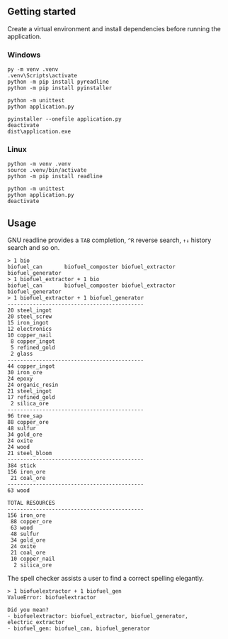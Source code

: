## Getting started

Create a virtual environment and install dependencies before running the application.

### Windows

```
py -m venv .venv
.venv\Scripts\activate
python -m pip install pyreadline
python -m pip install pyinstaller

python -m unittest
python application.py

pyinstaller --onefile application.py
deactivate
dist\application.exe
```

### Linux

```
python -m venv .venv
source .venv/bin/activate
python -m pip install readline

python -m unittest
python application.py
deactivate
```

## Usage

GNU readline provides a `TAB` completion, `^R` reverse search, `↑↓` history search and so on.

```
> 1 bio
biofuel_can       biofuel_composter biofuel_extractor biofuel_generator
> 1 biofuel_extractor + 1 bio
biofuel_can       biofuel_composter biofuel_extractor biofuel_generator
> 1 biofuel_extractor + 1 biofuel_generator
-------------------------------------------
20 steel_ingot
20 steel_screw
15 iron_ingot
12 electronics
10 copper_nail
 8 copper_ingot
 5 refined_gold
 2 glass
-------------------------------------------
44 copper_ingot
30 iron_ore
24 epoxy
24 organic_resin
21 steel_ingot
17 refined_gold
 2 silica_ore
-------------------------------------------
96 tree_sap
88 copper_ore
48 sulfur
34 gold_ore
24 oxite
24 wood
21 steel_bloom
-------------------------------------------
384 stick
156 iron_ore
 21 coal_ore
-------------------------------------------
63 wood

TOTAL RESOURCES
-------------------------------------------
156 iron_ore
 88 copper_ore
 63 wood
 48 sulfur
 34 gold_ore
 24 oxite
 21 coal_ore
 10 copper_nail
  2 silica_ore
```

The spell checker assists a user to find a correct spelling elegantly.

```
> 1 biofuelextractor + 1 biofuel_gen
ValueError: biofuelextractor

Did you mean?
- biofuelextractor: biofuel_extractor, biofuel_generator, electric_extractor
- biofuel_gen: biofuel_can, biofuel_generator
```
